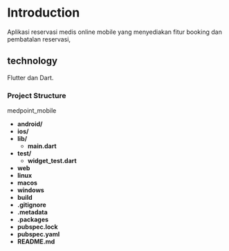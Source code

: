 # Introduction

Aplikasi reservasi medis online mobile yang menyediakan fitur booking dan pembatalan reservasi,

## technology

Flutter dan Dart.

### Project Structure 
medpoint_mobile
- **android/**
- **ios/**
- **lib/**
  - **main.dart**
- **test/**
  - **widget_test.dart**
- **web**
- **linux**
- **macos**
- **windows**
- **build**
- **.gitignore**
- **.metadata**
- **.packages**
- **pubspec.lock**
- **pubspec.yaml**
- **README.md**
